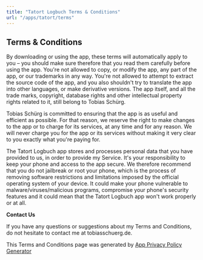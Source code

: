 ```yaml
---
title: "Tatort Logbuch Terms & Conditions"
url: "/apps/tatort/terms"
---
```


## Terms & Conditions

By downloading or using the app, these terms will automatically apply to you – you should make sure therefore that you read them carefully before using the app. You're not allowed to copy, or modify the app, any part of the app, or our trademarks in any way. You're not allowed to attempt to extract the source code of the app, and you also shouldn't try to translate the app into other languages, or make derivative versions. The app itself, and all the trade marks, copyright, database rights and other intellectual property rights related to it, still belong to Tobias Schürg.

Tobias Schürg is committed to ensuring that the app is as useful and efficient as possible. For that reason, we reserve the right to make changes to the app or to charge for its services, at any time and for any reason. We will never charge you for the app or its services without making it very clear to you exactly what you're paying for.

The Tatort Logbuch app stores and processes personal data that you have provided to us, in order to provide my Service. It's your responsibility to keep your phone and access to the app secure. We therefore recommend that you do not jailbreak or root your phone, which is the process of removing software restrictions and limitations imposed by the official operating system of your device. It could make your phone vulnerable to malware/viruses/malicious programs, compromise your phone's security features and it could mean that the Tatort Logbuch app won't work properly or at all.

**Contact Us**

If you have any questions or suggestions about my Terms and Conditions, do not hesitate to contact me at tobiasschuerg.de.

This Terms and Conditions page was generated by [App Privacy Policy Generator](https://app-privacy-policy-generator.firebaseapp.com/)
